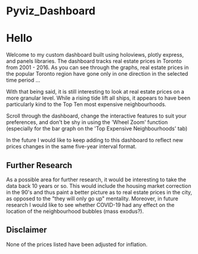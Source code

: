 # Pyviz_Dashboard #

# Hello #

Welcome to my custom dashboard built using holoviews, plotly express, and panels libraries. The dashboard tracks real estate prices in Toronto from 2001 - 2016. As you can see through the graphs, real estate prices in the popular Toronto region have gone only in one direction in the selected time period ...

With that being said, it is still interesting to look at real estate prices on a more granular level. While a rising tide lift all ships, it appears to have been particularly kind to the Top Ten most expensive neighbourhoods.

Scroll through the dashboard, change the interactive features to suit your preferences, and don't be shy in using the 'Wheel Zoom' function (especially for the bar graph on the 'Top Expensive Neighbourhoods' tab)

In the future I would like to keep adding to this dashboard to reflect new prices changes in the same five-year interval format. 

## Further Research ##

As a possible area for further research, it would be interesting to take the data back 10 years or so. This would include the housing market correction in the 90's and thus paint a better picture as to real estate prices in the city, as opposed to the "they will only go up" mentality. Moreover, in future research I would like to see whether COVID-19 had any effect on the location of the neighbourhood bubbles (mass exodus?). 

## Disclaimer ##

None of the prices listed have been adjusted for inflation. 



